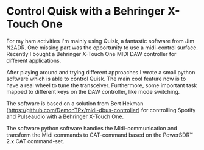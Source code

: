 # Control Quisk with a Behringer X-Touch One

For my ham activities I'm mainly using Quisk, a fantastic software from Jim N2ADR. One missing part was the opportunity to use a midi-control surface. Recently I bought a Behringer X-Touch One MIDI DAW controller for different applications.

After playing around and trying different approaches I wrote a small python software which is able to control Quisk. The main cool feature now is to have a real wheel to tune the transceiver. Furthermore, some important task mapped to different keys on the DAW controller, like mode switching.

The software is based on a solution from Bert Hekman (https://github.com/DemonTPx/midi-dbus-controller) for controlling Spotify and Pulseaudio with a Behringer X-Touch One. 

The software python software handles the Midi-communication and transform the Midi commands to CAT-command based on the PowerSDR™ 2.x CAT command-set.

